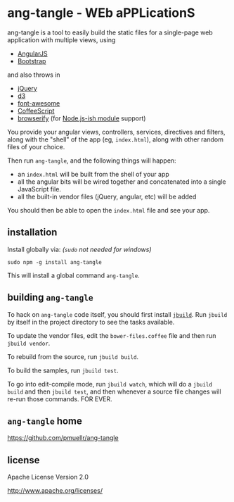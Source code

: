 ang-tangle - WEb aPPLicationS
================================================================================

ang-tangle is a tool to easily build the static files for a single-page
web application with multiple views, using

* [AngularJS](http://angularjs.org/)
* [Bootstrap](http://getbootstrap.com/)

and also throws in

* [jQuery](http://jquery.com/)
* [d3](http://d3js.org/)
* [font-awesome](http://fortawesome.github.io/Font-Awesome/)
* [CoffeeScript](http://coffeescript.org/)
* [browserify](http://browserify.org/) (for [Node.js-ish module](http://nodejs.org/api/modules.html) support)

You provide your angular views, controllers, services, directives and 
filters, along with the "shell" of the app (eg, `index.html`), along with
other random files of your choice.

Then run `ang-tangle`, and the following things will happen:

* an `index.html` will be built from the shell of your app
* all the angular bits will be wired together and
  concatenated into a single JavaScript file.
* all the built-in vendor files (jQuery, angular, etc) will
  be added

You should then be able to open the `index.html` file and see your app.

installation
--------------------------------------------------------------------------------

Install globally via: *(`sudo` not needed for windows)*

    sudo npm -g install ang-tangle

This will install a global command `ang-tangle`.




building `ang-tangle`
--------------------------------------------------------------------------------

To hack on `ang-tangle` code itself, you should first install 
[`jbuild`](https://github.com/pmuellr/jbuild).  Run `jbuild`
by itself in the project directory to see the tasks available.

To update the vendor files, edit the `bower-files.coffee` file and
then run `jbuild vendor`.

To rebuild from the source, run `jbuild build`.

To build the samples, run `jbuild test`.

To go into edit-compile mode, run `jbuild watch`, which will
do a `jbuild build` and then `jbuild test`, and then whenever
a source file changes will re-run those commands.  FOR EVER.


`ang-tangle` home
--------------------------------------------------------------------------------

<https://github.com/pmuellr/ang-tangle>


license
--------------------------------------------------------------------------------

Apache License Version 2.0

<http://www.apache.org/licenses/>
